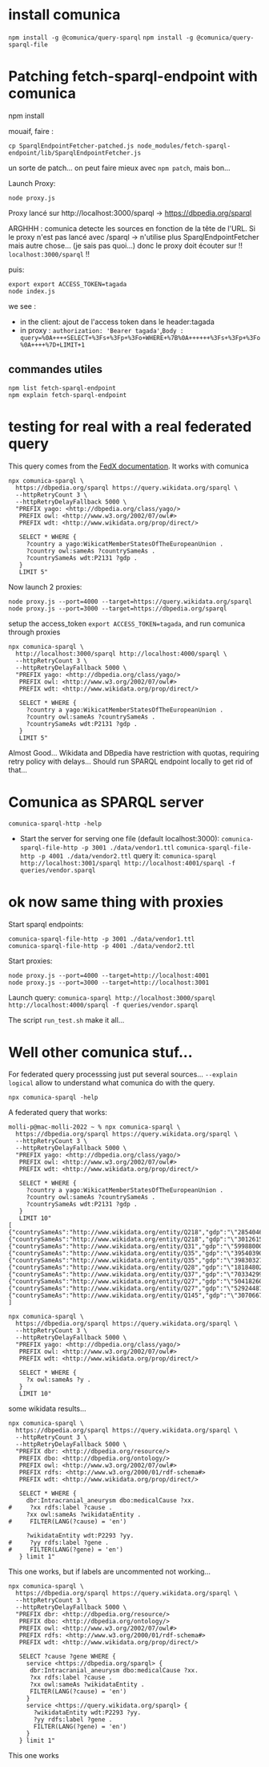 # install comunica

`npm install -g @comunica/query-sparql`
`npm install -g @comunica/query-sparql-file`

# Patching fetch-sparql-endpoint with comunica

npm install

mouaif, faire  :
```
cp SparqlEndpointFetcher-patched.js node_modules/fetch-sparql-endpoint/lib/SparqlEndpointFetcher.js
```

un sorte de patch... on peut faire mieux avec `npm patch`, mais bon...

Launch Proxy:
```
node proxy.js
```

Proxy lancé sur http://localhost:3000/sparql → https://dbpedia.org/sparql

ARGHHH : comunica detecte les sources en fonction de la tête de l'URL. Si le proxy n'est pas lancé avec /sparql -> n'utilise plus SparqlEndpointFetcher mais autre chose... (je sais pas quoi...)
donc le proxy doit écouter sur !! `localhost:3000/sparql` !!

puis:
```
export export ACCESS_TOKEN=tagada 
node index.js
```

we see :
- in the client: ajout de l'access token dans le header:tagada
- in proxy : `authorization: 'Bearer tagada'`,`Body : query=%0A++++SELECT+%3Fs+%3Fp+%3Fo+WHERE+%7B%0A++++++%3Fs+%3Fp+%3Fo%0A++++%7D+LIMIT+1`


## commandes utiles
```
npm list fetch-sparql-endpoint
npm explain fetch-sparql-endpoint
```

# testing for real with a real federated query

This query comes from the [FedX documentation](https://rdf4j.org/documentation/programming/federation/). It works with comunica
```
npx comunica-sparql \
  https://dbpedia.org/sparql https://query.wikidata.org/sparql \
  --httpRetryCount 3 \
  --httpRetryDelayFallback 5000 \
  "PREFIX yago: <http://dbpedia.org/class/yago/>
   PREFIX owl: <http://www.w3.org/2002/07/owl#>
   PREFIX wdt: <http://www.wikidata.org/prop/direct/>

   SELECT * WHERE {
     ?country a yago:WikicatMemberStatesOfTheEuropeanUnion .
     ?country owl:sameAs ?countrySameAs .
     ?countrySameAs wdt:P2131 ?gdp .
   }
   LIMIT 5"
```

Now launch 2 proxies:
```
node proxy.js --port=4000 --target=https://query.wikidata.org/sparql
node proxy.js --port=3000 --target=https://dbpedia.org/sparql
``` 

setup the access_token `export ACCESS_TOKEN=tagada`, and run comunica through proxies
```
npx comunica-sparql \
  http://localhost:3000/sparql http://localhost:4000/sparql \
  --httpRetryCount 3 \
  --httpRetryDelayFallback 5000 \
  "PREFIX yago: <http://dbpedia.org/class/yago/>
   PREFIX owl: <http://www.w3.org/2002/07/owl#>
   PREFIX wdt: <http://www.wikidata.org/prop/direct/>

   SELECT * WHERE {
     ?country a yago:WikicatMemberStatesOfTheEuropeanUnion .
     ?country owl:sameAs ?countrySameAs .
     ?countrySameAs wdt:P2131 ?gdp .
   }
   LIMIT 5"
```

Almost Good... Wikidata and DBpedia have restriction with quotas, requiring retry policy with delays... Should run SPARQL endpoint locally to get rid of that...

# Comunica as SPARQL server

`comunica-sparql-http -help`

- Start the server for serving one file (default localhost:3000):
`comunica-sparql-file-http -p 3001 ./data/vendor1.ttl`
`comunica-sparql-file-http -p 4001 ./data/vendor2.ttl`
query it:
`comunica-sparql http://localhost:3001/sparql http://localhost:4001/sparql -f queries/vendor.sparql`

# ok now same thing with proxies

Start sparql endpoints:
```
comunica-sparql-file-http -p 3001 ./data/vendor1.ttl
comunica-sparql-file-http -p 4001 ./data/vendor2.ttl
```

Start proxies:
```
node proxy.js --port=4000 --target=http://localhost:4001
node proxy.js --port=3000 --target=http://localhost:3001
```

Launch query:
`comunica-sparql http://localhost:3000/sparql http://localhost:4000/sparql -f queries/vendor.sparql`

The script `run_test.sh` make it all...

# Well other comunica stuf...

For federated query processsing just put several sources... `--explain logical` allow to understand what comunica do with the query. 

`npx comunica-sparql -help`

A federated query that works:
```
molli-p@mac-molli-2022 ~ % npx comunica-sparql \
  https://dbpedia.org/sparql https://query.wikidata.org/sparql \
  --httpRetryCount 3 \
  --httpRetryDelayFallback 5000 \
  "PREFIX yago: <http://dbpedia.org/class/yago/>
   PREFIX owl: <http://www.w3.org/2002/07/owl#>
   PREFIX wdt: <http://www.wikidata.org/prop/direct/>

   SELECT * WHERE {
     ?country a yago:WikicatMemberStatesOfTheEuropeanUnion .
     ?country owl:sameAs ?countrySameAs .
     ?countrySameAs wdt:P2131 ?gdp .
   }
   LIMIT 10"
[
{"countrySameAs":"http://www.wikidata.org/entity/Q218","gdp":"\"285404683025\"^^http://www.w3.org/2001/XMLSchema#decimal","country":"http://dbpedia.org/resource/Romania"},
{"countrySameAs":"http://www.wikidata.org/entity/Q218","gdp":"\"301261582924\"^^http://www.w3.org/2001/XMLSchema#decimal","country":"http://dbpedia.org/resource/Romania"},
{"countrySameAs":"http://www.wikidata.org/entity/Q31","gdp":"\"599880000000\"^^http://www.w3.org/2001/XMLSchema#decimal","country":"http://dbpedia.org/resource/Belgium"},
{"countrySameAs":"http://www.wikidata.org/entity/Q35","gdp":"\"395403906582\"^^http://www.w3.org/2001/XMLSchema#decimal","country":"http://dbpedia.org/resource/Denmark"},
{"countrySameAs":"http://www.wikidata.org/entity/Q35","gdp":"\"398303272764\"^^http://www.w3.org/2001/XMLSchema#decimal","country":"http://dbpedia.org/resource/Denmark"},
{"countrySameAs":"http://www.wikidata.org/entity/Q28","gdp":"\"181848022230\"^^http://www.w3.org/2001/XMLSchema#decimal","country":"http://dbpedia.org/resource/Hungary"},
{"countrySameAs":"http://www.wikidata.org/entity/Q37","gdp":"\"70334299008\"^^http://www.w3.org/2001/XMLSchema#decimal","country":"http://dbpedia.org/resource/Lithuania"},
{"countrySameAs":"http://www.wikidata.org/entity/Q27","gdp":"\"504182603276\"^^http://www.w3.org/2001/XMLSchema#decimal","country":"http://dbpedia.org/resource/Republic_of_Ireland"},
{"countrySameAs":"http://www.wikidata.org/entity/Q27","gdp":"\"529244870223\"^^http://www.w3.org/2001/XMLSchema#decimal","country":"http://dbpedia.org/resource/Republic_of_Ireland"},
{"countrySameAs":"http://www.wikidata.org/entity/Q145","gdp":"\"3070667732359\"^^http://www.w3.org/2001/XMLSchema#decimal","country":"http://dbpedia.org/resource/United_Kingdom"}
]
```

```
npx comunica-sparql \
  https://dbpedia.org/sparql https://query.wikidata.org/sparql \
  --httpRetryCount 3 \
  --httpRetryDelayFallback 5000 \
  "PREFIX yago: <http://dbpedia.org/class/yago/>
   PREFIX owl: <http://www.w3.org/2002/07/owl#>
   PREFIX wdt: <http://www.wikidata.org/prop/direct/>

   SELECT * WHERE {
     ?x owl:sameAs ?y .
   }
   LIMIT 10"
```

some wikidata results...


```
npx comunica-sparql \
  https://dbpedia.org/sparql https://query.wikidata.org/sparql \
  --httpRetryCount 3 \
  --httpRetryDelayFallback 5000 \
  "PREFIX dbr: <http://dbpedia.org/resource/>
   PREFIX dbo: <http://dbpedia.org/ontology/>
   PREFIX owl: <http://www.w3.org/2002/07/owl#>
   PREFIX rdfs: <http://www.w3.org/2000/01/rdf-schema#>
   PREFIX wdt: <http://www.wikidata.org/prop/direct/>

   SELECT * WHERE {
     dbr:Intracranial_aneurysm dbo:medicalCause ?xx.
#     ?xx rdfs:label ?cause .
     ?xx owl:sameAs ?wikidataEntity .
#     FILTER(LANG(?cause) = 'en')

     ?wikidataEntity wdt:P2293 ?yy.
#     ?yy rdfs:label ?gene .
#     FILTER(LANG(?gene) = 'en')
   } limit 1"
```

This one works, but if labels are uncommented not working...


```
npx comunica-sparql \
  https://dbpedia.org/sparql https://query.wikidata.org/sparql \
  --httpRetryCount 3 \
  --httpRetryDelayFallback 5000 \
  "PREFIX dbr: <http://dbpedia.org/resource/>
   PREFIX dbo: <http://dbpedia.org/ontology/>
   PREFIX owl: <http://www.w3.org/2002/07/owl#>
   PREFIX rdfs: <http://www.w3.org/2000/01/rdf-schema#>
   PREFIX wdt: <http://www.wikidata.org/prop/direct/>

   SELECT ?cause ?gene WHERE {
     service <https://dbpedia.org/sparql> {
      dbr:Intracranial_aneurysm dbo:medicalCause ?xx.
      ?xx rdfs:label ?cause .
      ?xx owl:sameAs ?wikidataEntity .
      FILTER(LANG(?cause) = 'en')
     }
     service <https://query.wikidata.org/sparql> {
       ?wikidataEntity wdt:P2293 ?yy.
       ?yy rdfs:label ?gene .
       FILTER(LANG(?gene) = 'en')
     }
   } limit 1"
```

This one works